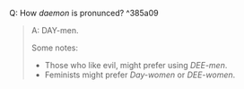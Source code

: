 Q: How *daemon* is pronunced? ^385a09
>A: DAY-men.
>
>Some notes:
>- Those who like evil, might prefer using *DEE-men*.
>- Feminists might prefer *Day-women* or *DEE-women*.
